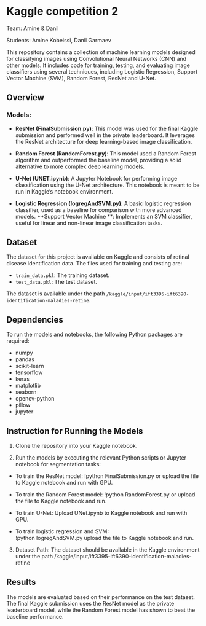 # Kaggle competition 2 

Team: Amine & Danil 

Students: Amine Kobeissi, Danil Garmaev

This repository contains a collection of machine learning models designed for classifying images using Convolutional Neural Networks (CNN) and other models. It includes code for training, testing, and evaluating image classifiers using several techniques, including Logistic Regression, Support Vector Machine (SVM), Random Forest, ResNet and U-Net.


## Overview

### Models:

- **ResNet (FinalSubmission.py)**: This model was used for the final Kaggle submission and performed well in the private leaderboard. It leverages the ResNet architecture for deep learning-based image classification.

- **Random Forest (RandomForest.py)**: This model used a Random Forest algorithm and outperformed the baseline model, providing a solid alternative to more complex deep learning models.

- **U-Net (UNET.ipynb)**: A Jupyter Notebook for performing image classification using the U-Net architecture. This notebook is meant to be run in Kaggle’s notebook environment.

- **Logistic Regression (logregAndSVM.py)**: A basic logistic regression classifier, used as a baseline for comparison with more advanced models. **Support Vector Machine **: Implements an SVM classifier, useful for linear and non-linear image classification tasks.

## Dataset

The dataset for this project is available on Kaggle and consists of retinal disease identification data. The files used for training and testing are:

- `train_data.pkl`: The training dataset.
- `test_data.pkl`: The test dataset.

The dataset is available under the path `/kaggle/input/ift3395-ift6390-identification-maladies-retine`.

## Dependencies

To run the models and notebooks, the following Python packages are required:

- numpy
- pandas
- scikit-learn
- tensorflow
- keras
- matplotlib
- seaborn
- opencv-python
- pillow
- jupyter

##  Instruction for Running the Models

1. Clone the repository into your Kaggle notebook.

2. Run the models by executing the relevant Python scripts or Jupyter notebook for segmentation tasks:

- To train the ResNet model:
 !python FinalSubmission.py or upload the file to Kaggle notebook and run with GPU.

- To train the Random Forest model:
 !python RandomForest.py or upload the file to Kaggle notebook and run.

- To train U-Net: 
Upload UNet.ipynb to Kaggle notebook and run with GPU.

- To train logistic regression and SVM:  
 !python logregAndSVM.py upload the file to Kaggle notebook and run.


3. Dataset Path: The dataset should be available in the Kaggle environment under the path /kaggle/input/ift3395-ift6390-identification-maladies-retine


## Results

The models are evaluated based on their performance on the test dataset. The final Kaggle submission uses the ResNet model as the private leaderboard model, while the Random Forest model has shown to beat the baseline performance.


